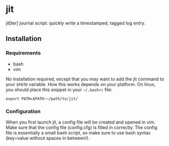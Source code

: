 # jit
jit[ter] journal script: quickly write a timestamped,  tagged log entry.

## Installation

### Requirements

* bash
* vim

No installation required, except that you may want to add the jit command to your `$PATH` variable.
How this works depends on your platform. On linux, you should place this snippet in your `~/.bashrc` file:

```
export PATH=$PATH:~/path/to/jit/                                    
```

### Configuration

When you first launch jit, a config file will be created and opened in vim. Make sure that the config file (config.cfg) is filled in correctly. The config file is essentially a small bash script, so make sure to use bash syntax (key=value without spaces in between!).


